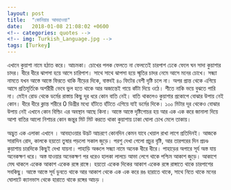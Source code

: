 ```yaml
---
layout: post
title:  "কোনিয়ার আবহাওয়া"
date:   2018-01-08 21:08:02 +0600
<!-- categories: quotes -->
<!-- img: Turkish_Language.jpg -->
tags: [Turkey]
---
```


এখানে কুয়াশা নামে হঠাত করে। আচমকা। চোখের পলক ফেলতে না ফেলতেই চারপাশ ঢেকে ফেলে ঘন সাদা কুয়াশার চাদর। ধীরে ধীরে ঝাপসা হয়ে আসে চারিপাশ। সাথে সাথে ঝাপসা হয়ে স্মৃতির চাদর নেমে আসে মনের চোখে। সন্ধ্যা নামতে যখন আস্তে আস্তে ফিরতে থাকি নীড়ের দিকে, বাস্তবই ৪০ ফিটের বেশী দৃষ্টি চলে না। অপর প্রান্ত থেকে এগিয়ে আসে প্রতিমূর্তিকে অশরীরী ভেবে ভুল হতে থাকে আর অজান্তেই গায়ে কাঁটা দিয়ে ওঠে। শীতে নাকি ভয়ে বুঝতে পারি না। মেইন রোড থেকে ডর্মের রাস্তায় কিছু দূর ধরে কোন বাতি নেই। বাতি থাকলেও কুয়াশার প্রকোপে বোঝার উপায় নেই কোন। ধীরে ধীরে ক্লান্ত শরীরে 0 ডিগ্রীর মধ্যে হাঁটতে হাঁটতে এগিয়ে যাই ডর্মের দিকে। ১০০ মিটার দূর থেকেও বোঝার উপায় নেই এখানে কোন বিল্ডিং এর অবস্থান আছে কিনা। আস্তে আস্তে দৃষ্টিগোচর হয় আর এক এক করে জানালা দিয়ে আশা বাতির আলো নিশাচর কোন জন্তুর মিট মিট করতে থাকা কুয়াশায় ঢাকা ঘোলা চোখ মেলে তাকায়।

অদ্ভুত এক এলাকা এখানে । আবহাওয়ার উদ্ভট আচরণে কোনদিন কেমন যাবে খেয়াল রাখা লাগে প্রতিদিনই। আজকে সারাদিন রোদ, কালকে হয়তো তুষার পড়লো সকাল জুড়ে। পরশু দেখা গেলো প্রচুর বৃষ্টি, আর তারপরের দিন প্রচণ্ড কুয়াশায় চারদিকে কিছুই দেখা যায়না। পাহাড়ি অঞ্চলে সন্ধ্যা নামে অনেক ধীরে ধীরে। পাহাড়ের অপারে সূর্য অস্ত যায় অনেকক্ষণ ধরে। অস্ত যাওয়ার অনেকক্ষণ পর ধরেও হালকা লালচে আভা লেগে থাকে পশ্চিম আকাশ জুড়ে। আকাশে মেঘ থাকলে একেক আকাশ একেক রঙ্গে রাঙ্গে। হয়তো একেক দিকের আকাশ একেক রঙ্গে রাঙ্গাতে থাকে চারপাশের সবকিছু। আস্তে আস্তে সূর্য ডুবতে থাকে আর আকাশ থেকে এক এক করে রঙ হারাতে থাকে, সাথে নিতে থাকে মনের ঘোলাটে ক্যানভাস থেকে হারাতে থাকে রঙ্গের আচড় ।